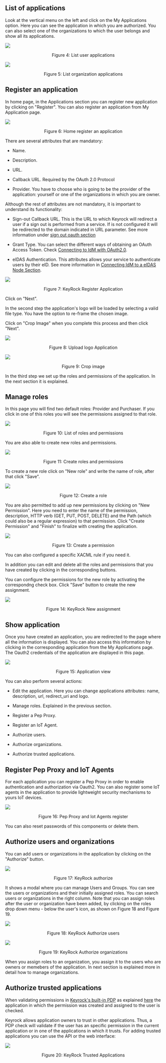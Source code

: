 ## List of applications

Look at the vertical menu on the left and click on the My Applications option.
Here you can see the application in which you are authorized. You can also
select one of the organizations to which the user belongs and show all its
applications.

![](https://raw.githubusercontent.com/ging/fiware-idm/master/doc/resources/UserGuide_index_apps1.png)

<p align="center">Figure 4: List user applications</p>

![](https://raw.githubusercontent.com/ging/fiware-idm/master/doc/resources/UserGuide_index_apps2.png)

<p align="center">Figure 5: List organization applications</p>

## Register an application

In home page, in the Applications section you can register new application by
clicking on "Register". You can also register an application from My Application
page.

![](https://raw.githubusercontent.com/ging/fiware-idm/master/doc/resources/UserGuide_homepage2.png)

<p align="center">Figure 6: Home register an application</p>

There are several attributes that are mandatory:

-   Name.

-   Description.

-   URL.

-   Callback URL. Required by the OAuth 2.0 Protocol

-   Provider. You have to choose who is going to be the provider of the
    application: yourself or one of the organizations in which you are owner.

Although the rest of attributes are not mandatory, it is important to understand
its functionality:

-   Sign-out Callback URL. This is the URL to which Keyrock will redirect a user
    if a sign out is performed from a service. If is not configured it will be
    redirected to the domain indicated in URL parameter. See more information
    under
    [sign out oauth section](https://fiware-idm.readthedocs.io/en/latest/oauth/sign_out_oauth_service/index.html#sign-out)

-   Grant Type. You can select the different ways of obtaining an OAuth Access
    Token. Check
    [Connecting to IdM with OAuth2.0](https://fiware-idm.readthedocs.io/en/latest/oauth/oauth_documentation/index.html#introduction).

-   eIDAS Authentication. This attributes allows your service to authenticate
    users by their eID. See more information in
    [Connecting IdM to a eIDAS Node Section](https://fiware-idm.readthedocs.io/en/latest/eidas/introduction/index.html).

![](https://raw.githubusercontent.com/ging/fiware-idm/master/doc/resources/UserGuide_register_app.png)

<p align="center">Figure 7: KeyRock Register Application</p>

Click on "Next".

In the second step the application's logo will be loaded by selecting a valid
file type. You have the option to re-frame the chosen image.

Click on "Crop Image" when you complete this process and then click "Next".

![](https://raw.githubusercontent.com/ging/fiware-idm/master/doc/resources/UserGuide_upload_logo.png)

<p align="center">Figure 8: Upload logo Application</p>

![](https://raw.githubusercontent.com/ging/fiware-idm/master/doc/resources/UserGuide_reframe_logo.png)

<p align="center">Figure 9: Crop image</p>

In the third step we set up the roles and permissions of the application. In the
next section it is explained.

## Manage roles

In this page you will find two default roles: Provider and Purchaser. If you
click in one of this roles you will see the permissions assigned to that role.

![](https://raw.githubusercontent.com/ging/fiware-idm/master/doc/resources/UserGuide_application_roles.png)

<p align="center">Figure 10: List of roles and permissions</p>

You are also able to create new roles and permissions.

![](https://raw.githubusercontent.com/ging/fiware-idm/master/doc/resources/UserGuide_application_roles_permissions.png)

<p align="center">Figure 11: Create roles and permissions</p>

To create a new role click on "New role" and write the name of role, after that
click "Save".

![](https://raw.githubusercontent.com/ging/fiware-idm/master/doc/resources/UserGuide_application_roles_create.png)

<p align="center">Figure 12: Create a role</p>

You are also permitted to add up new permissions by clicking on "New
Permission". Here you need to enter the name of the permission, description,
HTTP verb (GET, PUT, POST, DELETE) and the Path (which could also be a regular
expression) to that permission. Click "Create Permission" and "Finish" to
finalize with creating the application.

![](https://raw.githubusercontent.com/ging/fiware-idm/master/doc/resources/UserGuide_application_permissions_create.png)

<p align="center">Figure 13: Create a permission</p>

You can also configured a specific XACML rule if you need it.

In addition you can edit and delete all the roles and permissions that you have
created by clicking in the corresponding buttons.

You can configure the permissions for the new role by activating the
correspondng check box. Click "Save" button to create the new assignment.

![](https://raw.githubusercontent.com/ging/fiware-idm/master/doc/resources/UserGuide_application_role_permission_assignment.png)

<p align="center">Figure 14: KeyRock New assignment</p>

## Show application

Once you have created an application, you are redirected to the page where all
the information is displayed. You can also access this information by clicking
in the corresponding application from the My Applications page. The Oauth2
credentials of the application are displayed in this page.

![](https://raw.githubusercontent.com/ging/fiware-idm/master/doc/resources/UserGuide_application_show.png)

<p align="center">Figure 15: Application view</p>

You can also perform several actions:

-   Edit the application. Here you can change applications attributes: name,
    description, url, redirect_uri and logo.

-   Manage roles. Explained in the previous section.

-   Register a Pep Proxy.

-   Register an IoT Agent.

-   Authorize users.

-   Authorize organizations.

-   Authorize trusted applications.

## Register Pep Proxy and IoT Agents

For each application you can register a Pep Proxy in order to enable
authentication and authorization via Oauth2. You can also register some IoT
agents in the application to provide lightweight security mechanisms to yours
IoT devices.

![](https://raw.githubusercontent.com/ging/fiware-idm/master/doc/resources/UserGuide_register_pep_iot.png)

<p align="center">Figure 16: Pep Proxy and Iot Agents register</p>

You can also reset passwords of this components or delete them.

## Authorize users and organizations

You can add users or organizations in the application by clicking on the
"Authorize" button.

![](https://raw.githubusercontent.com/ging/fiware-idm/master/doc/resources/UserGuide_authorize.png)

<p align="center">Figure 17: KeyRock authorize</p>

It shows a modal where you can manage Users and Groups. You can see the users or
organizations and their initially assigned roles. You can search users or
organizations in the right column. Note that you can assign roles after the user
or organization have been added, by clicking on the roles drop down menu - below
the user's icon, as shown on Figure 18 and Figure 19.

![](https://raw.githubusercontent.com/ging/fiware-idm/master/doc/resources/UserGuide_authorize_users.png)

<p align="center">Figure 18: KeyRock Authorize users</p>

![](https://raw.githubusercontent.com/ging/fiware-idm/master/doc/resources/UserGuide_authorize_organizations.png)

<p align="center">Figure 19: KeyRock Authorize organizations</p>

When you assign roles to an organization, you assign it to the users who are
owners or memebers of the application. In next section is explained more in
detail how to manage organizations.

## Authorize trusted applications

When validating permissions in
[Keyrock's built-in PDP](http://fiware-idm.readthedocs.io/en/latest/admin_guide/#authorization)
as explained
[here](http://fiware-idm.readthedocs.io/en/latest/api/#def-validate-auth) the
application in which the permission was created and assigned to the user is
checked.

Keyrock allows application owners to trust in other applications. Thus, a PDP
check will validate if the user has an specific permission in the current
application or in one of the applications in which it trusts. For adding trusted
applications you can use the API or the web interface:

![](https://raw.githubusercontent.com/ging/fiware-idm/master/doc/resources/UserGuide_trusted_applications.png)

<p align="center">Figure 20: KeyRock Trusted Applications</p>
